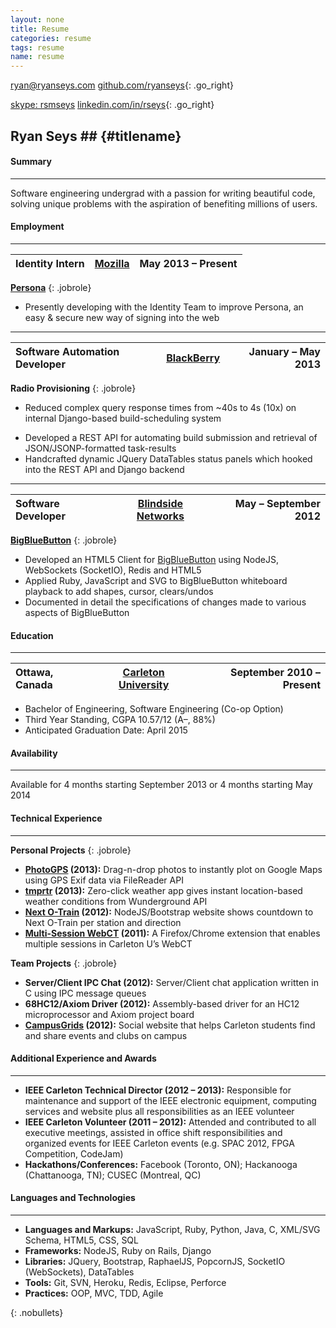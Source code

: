 ```yaml
---
layout: none
title: Resume
categories: resume
tags: resume
name: resume
---
```


<link rel="stylesheet" href="../css/resume.css" />

[ryan@ryanseys.com][email]
[github.com/ryanseys][github]{: .go_right}

[skype: rsmseys][skype]
[linkedin.com/in/rseys][linkedin]{: .go_right}

## Ryan Seys ## {#titlename}

#### Summary
- - -

Software engineering undergrad with a passion for writing beautiful code, solving unique problems with the aspiration of benefiting millions of users.

#### Employment
- - -

Identity Intern | [Mozilla][moz] | May 2013 &ndash; Present |
:---------------|:--------------:|-------------------------:|
**[Persona][persona]**
{: .jobrole}
- Presently developing with the Identity Team to improve Persona, an easy & secure new way of signing into the web

<hr style="margin-top:4px;margin-bottom:4px;" />

Software Automation Developer | [BlackBerry][bb] | January &ndash; May 2013 |
:-----------------------------|:----------------:|-------------------------:|
**Radio Provisioning**
{: .jobrole}
- Reduced complex query response times from ~40s to 4s (10x) on internal Django-based build-scheduling system
<!-- - Retreived build specifics on BB10 devices by leveraging internal platforms to build device-side automation tasks -->
- Developed a REST API for automating build submission and retrieval of JSON/JSONP-formatted task-results
- Handcrafted dynamic JQuery DataTables status panels which hooked into the REST API and Django backend

<hr style="margin-top:4px;margin-bottom:4px;" />

Software Developer | [Blindside Networks][bsn] | May &ndash; September 2012 |
:------------------|:-------------------------:|---------------------------:|
**[BigBlueButton][bbb]**
{: .jobrole}
- Developed an HTML5 Client for [BigBlueButton][bbb] using NodeJS, WebSockets (SocketIO), Redis and HTML5
- Applied Ruby, JavaScript and SVG to BigBlueButton whiteboard playback to add shapes, cursor, clears/undos
- Documented in detail the specifications of changes made to various aspects of BigBlueButton

#### Education
- - -

Ottawa, Canada | [Carleton University][uni] | September 2010 &ndash; Present |
:--------------|:--------------------------:|-------------------------------:|
- Bachelor of Engineering, Software Engineering (Co-op Option)
- Third Year Standing, CGPA 10.57/12 (A&ndash;, 88%)
- Anticipated Graduation Date: April 2015

#### Availability
- - -
Available for 4 months starting September 2013 or 4 months starting May 2014

#### Technical Experience
- - -
**Personal Projects**
{: .jobrole}
- **[PhotoGPS][photogps] (2013):** Drag-n-drop photos to instantly plot on Google Maps using GPS Exif data via FileReader API
- **[tmprtr][tmprtr] (2013):** Zero-click weather app gives instant location-based weather conditions from Wunderground API
- **[Next O-Train][otrain] (2012):** NodeJS/Bootstrap website shows countdown to Next O-Train per station and direction
- **[Multi-Session WebCT][webct] (2011):** A Firefox/Chrome extension that enables multiple sessions in Carleton U’s WebCT

**Team Projects**
{: .jobrole}
- **Server/Client IPC Chat (2012):** Server/Client chat application written in C using IPC message queues
- **68HC12/Axiom Driver (2012):** Assembly-based driver for an HC12 microprocessor and Axiom project board
- **[CampusGrids][cg] (2012):** Social website that helps Carleton students find and share events and clubs on campus

#### Additional Experience and Awards
- - -
- **IEEE Carleton Technical Director (2012 &ndash; 2013):** Responsible for maintenance and support of the IEEE
electronic equipment, computing services and website plus all responsibilities as an IEEE volunteer
- **IEEE Carleton Volunteer (2011 &ndash; 2012):** Attended and contributed to all executive meetings, assisted in office
shift responsibilities and organized events for IEEE Carleton events (e.g. SPAC 2012, FPGA Competition, CodeJam)
- **Hackathons/Conferences:** Facebook (Toronto, ON); Hackanooga (Chattanooga, TN); CUSEC (Montreal, QC)

#### Languages and Technologies
- - -
- **Languages and Markups:**  JavaScript, Ruby, Python, Java, C, XML/SVG Schema, HTML5, CSS, SQL
- **Frameworks:**             NodeJS, Ruby on Rails, Django
- **Libraries:**              JQuery, Bootstrap, RaphaelJS, PopcornJS, SocketIO (WebSockets), DataTables
- **Tools:**                  Git, SVN, Heroku, Redis, Eclipse, Perforce
- **Practices:**              OOP, MVC, TDD, Agile

{: .nobullets}

[resume]: /resume.pdf "Download as PDF"
[email]: mailto:ryan@ryanseys.com "Email Me"
[github]: https://github.com/ryanseys "GitHub"
[linkedin]: http://linkedin.com/in/rseys "LinkedIn"
[skype]: skype:rsmseys "Skype"
[uni]: http://carleton.ca "Carleton University"
[bb]: http://blackberry.com "BlackBerry"
[bbb]: http://bigbluebutton.org/ "BigBlueButton"
[bsn]: http://www.blindsidenetworks.com/ "Blindside Networks"
[tmprtr]: http://tmprtr.herokuapp.com "tmprtr"
[otrain]: http://nextotrain.com "Next OTrain"
[webct]: https://addons.mozilla.org/en-US/firefox/addon/carleton-university-webct-m "Multi-Session WebCT"
[cg]: http://campusgrids.com "CampusGrids"
[moz]: https://www.mozilla.org/ "Mozilla"
[persona]: https://persona.org "Mozilla Persona"
[photogps]: http://ryanseys.com/photogps
